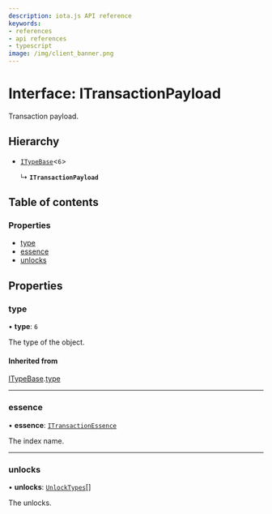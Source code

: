 ```yaml
---
description: iota.js API reference
keywords:
- references
- api references
- typescript
image: /img/client_banner.png
---
```

# Interface: ITransactionPayload

Transaction payload.

## Hierarchy

- [`ITypeBase`](ITypeBase.md)<``6``\>

  ↳ **`ITransactionPayload`**

## Table of contents

### Properties

- [type](ITransactionPayload.md#type)
- [essence](ITransactionPayload.md#essence)
- [unlocks](ITransactionPayload.md#unlocks)

## Properties

### type

• **type**: ``6``

The type of the object.

#### Inherited from

[ITypeBase](ITypeBase.md).[type](ITypeBase.md#type)

___

### essence

• **essence**: [`ITransactionEssence`](ITransactionEssence.md)

The index name.

___

### unlocks

• **unlocks**: [`UnlockTypes`](../api_ref.md#unlocktypes)[]

The unlocks.
